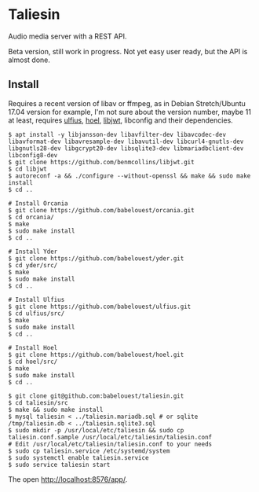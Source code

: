 # Taliesin

Audio media server with a REST API.

Beta version, still work in progress. Not yet easy user ready, but the API is almost done.

## Install

Requires a recent version of libav or ffmpeg, as in Debian Stretch/Ubuntu 17.04 version for example, I'm not sure about the version number, maybe 11 at least, requires [ulfius](https://github.com/babelouest/ulfius), [hoel](https://github.com/babelouest/hoel), [libjwt](https://github.com/benmcollins/libjwt), libconfig and their dependencies.

```shell
$ apt install -y libjansson-dev libavfilter-dev libavcodec-dev libavformat-dev libavresample-dev libavutil-dev libcurl4-gnutls-dev libgnutls28-dev libgcrypt20-dev libsqlite3-dev libmariadbclient-dev libconfig8-dev
$ git clone https://github.com/benmcollins/libjwt.git
$ cd libjwt
$ autoreconf -a && ./configure --without-openssl && make && sudo make install
$ cd ..

# Install Orcania
$ git clone https://github.com/babelouest/orcania.git
$ cd orcania/
$ make
$ sudo make install
$ cd ..

# Install Yder
$ git clone https://github.com/babelouest/yder.git
$ cd yder/src/
$ make
$ sudo make install
$ cd ..

# Install Ulfius
$ git clone https://github.com/babelouest/ulfius.git
$ cd ulfius/src/
$ make
$ sudo make install
$ cd ..

# Install Hoel
$ git clone https://github.com/babelouest/hoel.git
$ cd hoel/src/
$ make
$ sudo make install
$ cd ..

$ git clone git@github.com:babelouest/taliesin.git
$ cd taliesin/src
$ make && sudo make install
$ mysql taliesin < ../taliesin.mariadb.sql # or sqlite /tmp/taliesin.db < ../taliesin.sqlite3.sql
$ sudo mkdir -p /usr/local/etc/taliesin && sudo cp taliesin.conf.sample /usr/local/etc/taliesin/taliesin.conf
# Edit /usr/local/etc/taliesin/taliesin.conf to your needs
$ sudo cp taliesin.service /etc/systemd/system
$ sudo systemctl enable taliesin.service
$ sudo service taliesin start
```

The open [http://localhost:8576/app/](http://localhost:8576/app/).

